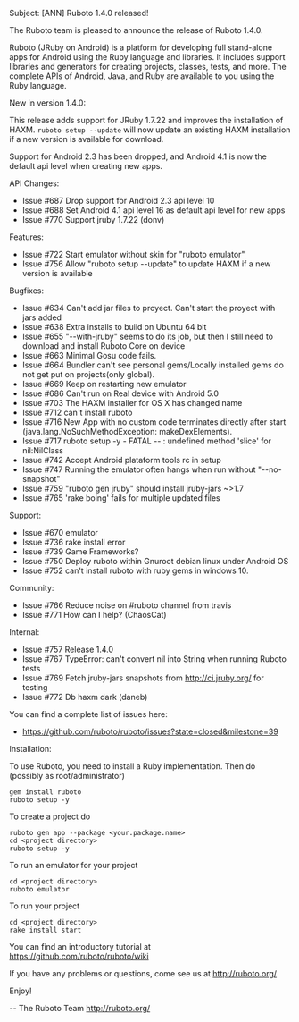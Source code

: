 Subject: [ANN] Ruboto 1.4.0 released!

The Ruboto team is pleased to announce the release of Ruboto 1.4.0.

Ruboto (JRuby on Android) is a platform for developing full stand-alone
apps for Android using the Ruby language and libraries.  It includes
support libraries and generators for creating projects, classes, tests,
and more.  The complete APIs of Android, Java, and Ruby are available to
you using the Ruby language.

New in version 1.4.0:

This release adds support for JRuby 1.7.22 and improves the installation
of HAXM.  `ruboto setup --update` will now update an existing HAXM
installation if a new version is available for download.

Support for Android 2.3 has been dropped, and Android 4.1 is now the
default api level when creating new apps.

API Changes:

* Issue #687 Drop support for Android 2.3 api level 10
* Issue #688 Set Android 4.1 api level 16 as default api level for new
  apps
* Issue #770 Support jruby 1.7.22 (donv)

Features:

* Issue #722 Start emulator without skin for "ruboto emulator"
* Issue #756 Allow "ruboto setup --update" to update HAXM if a new
  version is available

Bugfixes:

* Issue #634 Can't add jar files to proyect. Can't start the proyect
  with jars added
* Issue #638 Extra installs to build on Ubuntu 64 bit
* Issue #655 "--with-jruby" seems to do its job, but then I still need
  to download and install Ruboto Core on device
* Issue #663 Minimal Gosu code fails.
* Issue #664 Bundler can't see personal gems/Locally installed gems do
  not get put on projects(only global).
* Issue #669 Keep on restarting new emulator
* Issue #686 Can't run on Real device with Android 5.0
* Issue #703 The HAXM installer for OS X has changed name
* Issue #712 can´t install ruboto
* Issue #716 New App with no custom code terminates directly after start
  (java.lang.NoSuchMethodException: makeDexElements).
* Issue #717 ruboto setup -y - FATAL -- : undefined method 'slice' for
  nil:NilClass
* Issue #742 Accept Android plataform tools rc in setup
* Issue #747 Running the emulator often hangs when run without
  "--no-snapshot"
* Issue #759 "ruboto gen jruby" should install jruby-jars ~>1.7
* Issue #765 'rake boing' fails for multiple updated files

Support:

* Issue #670 emulator
* Issue #736 rake install error
* Issue #739 Game Frameworks?
* Issue #750 Deploy ruboto within Gnuroot debian linux under Android OS
* Issue #752 can't install ruboto with ruby gems in windows 10.

Community:

* Issue #766 Reduce noise on #ruboto channel from travis
* Issue #771 How can I help? (ChaosCat)

Internal:

* Issue #757 Release 1.4.0
* Issue #767 TypeError: can't convert nil into String when running
  Ruboto tests
* Issue #769 Fetch jruby-jars snapshots from http://ci.jruby.org/ for
  testing
* Issue #772 Db haxm dark (daneb)

You can find a complete list of issues here:

* https://github.com/ruboto/ruboto/issues?state=closed&milestone=39


Installation:

To use Ruboto, you need to install a Ruby implementation.  Then do
(possibly as root/administrator)

    gem install ruboto
    ruboto setup -y

To create a project do

    ruboto gen app --package <your.package.name>
    cd <project directory>
    ruboto setup -y

To run an emulator for your project

    cd <project directory>
    ruboto emulator

To run your project

    cd <project directory>
    rake install start

You can find an introductory tutorial at
https://github.com/ruboto/ruboto/wiki

If you have any problems or questions, come see us at http://ruboto.org/

Enjoy!


--
The Ruboto Team
http://ruboto.org/
